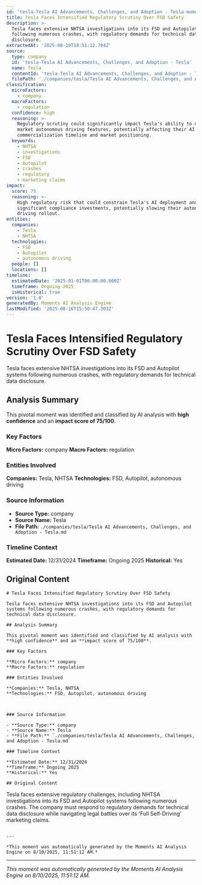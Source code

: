 ```yaml
---
id: 'tesla-Tesla AI Advancements, Challenges, and Adoption - Tesla-moment-5'
title: Tesla Faces Intensified Regulatory Scrutiny Over FSD Safety
description: >-
  Tesla faces extensive NHTSA investigations into its FSD and Autopilot systems
  following numerous crashes, with regulatory demands for technical data
  disclosure.
extractedAt: '2025-08-10T18:51:12.704Z'
source:
  type: company
  id: 'tesla-Tesla AI Advancements, Challenges, and Adoption - Tesla'
  name: Tesla
  contentId: 'tesla-Tesla AI Advancements, Challenges, and Adoption - Tesla'
  filePath: './companies/tesla/Tesla AI Advancements, Challenges, and Adoption - Tesla.md'
classification:
  microFactors:
    - company
  macroFactors:
    - regulation
  confidence: high
  reasoning: >-
    Regulatory scrutiny could significantly impact Tesla's ability to deploy and
    market autonomous driving features, potentially affecting their AI
    commercialization timeline and market positioning.
  keywords:
    - NHTSA
    - investigations
    - FSD
    - Autopilot
    - crashes
    - regulatory
    - marketing claims
impact:
  score: 75
  reasoning: >-
    High regulatory risk that could constrain Tesla's AI deployment and require
    significant compliance investments, potentially slowing their autonomous
    driving rollout.
entities:
  companies:
    - Tesla
    - NHTSA
  technologies:
    - FSD
    - Autopilot
    - autonomous driving
  people: []
  locations: []
timeline:
  estimatedDate: '2025-01-01T00:00:00.000Z'
  timeframe: Ongoing 2025
  isHistorical: true
version: '1.0'
generatedBy: Moments AI Analysis Engine
lastModified: '2025-08-16T15:50:47.303Z'
---
```

# Tesla Faces Intensified Regulatory Scrutiny Over FSD Safety

Tesla faces extensive NHTSA investigations into its FSD and Autopilot systems following numerous crashes, with regulatory demands for technical data disclosure.

## Analysis Summary

This pivotal moment was identified and classified by AI analysis with **high confidence** and an **impact score of 75/100**.

### Key Factors

**Micro Factors:** company
**Macro Factors:** regulation

### Entities Involved

**Companies:** Tesla, NHTSA
**Technologies:** FSD, Autopilot, autonomous driving



### Source Information

- **Source Type:** company
- **Source Name:** Tesla
- **File Path:** `./companies/tesla/Tesla AI Advancements, Challenges, and Adoption - Tesla.md`

### Timeline Context

**Estimated Date:** 12/31/2024
**Timeframe:** Ongoing 2025
**Historical:** Yes

## Original Content

```
# Tesla Faces Intensified Regulatory Scrutiny Over FSD Safety

Tesla faces extensive NHTSA investigations into its FSD and Autopilot systems following numerous crashes, with regulatory demands for technical data disclosure.

## Analysis Summary

This pivotal moment was identified and classified by AI analysis with **high confidence** and an **impact score of 75/100**.

### Key Factors

**Micro Factors:** company
**Macro Factors:** regulation

### Entities Involved

**Companies:** Tesla, NHTSA
**Technologies:** FSD, Autopilot, autonomous driving



### Source Information

- **Source Type:** company
- **Source Name:** Tesla
- **File Path:** `./companies/tesla/Tesla AI Advancements, Challenges, and Adoption - Tesla.md`

### Timeline Context

**Estimated Date:** 12/31/2024
**Timeframe:** Ongoing 2025
**Historical:** Yes

## Original Content

```
Tesla faces extensive regulatory challenges, including NHTSA investigations into its FSD and Autopilot systems following numerous crashes. The company must respond to regulatory demands for technical data disclosure while navigating legal battles over its 'Full Self-Driving' marketing claims.
```

---

*This moment was automatically generated by the Moments AI Analysis Engine on 8/10/2025, 11:51:12 AM.*

```

---

*This moment was automatically generated by the Moments AI Analysis Engine on 8/10/2025, 11:51:12 AM.*
